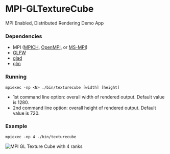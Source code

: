 # MPI-GLTextureCube
MPI Enabled, Distributed Rendering Demo App

### Dependencies

* MPI ([MPICH](https://www.mpich.org/), [OpenMPI](https://www.open-mpi.org/), or [MS-MPI](https://docs.microsoft.com/en-us/message-passing-interface/microsoft-mpi))
* [GLFW](https://www.glfw.org/)
* [glad](https://github.com/Dav1dde/glad/)
* [glm](https://github.com/g-truc/glm)

### Running

`mpiexec -np <N> ./bin/texturecube [width] [height]`

* 1st command line option: overall width of rendered output. Default value is 1280.
* 2nd command line option: overall height of rendered output. Default value is 720.

### Example

`mpiexec -np 4 ./bin/texturecube`

![MPI GL Texture Cube with 4 ranks](https://tmarrinan.github.io/MPI-GLTextureCube/docs/MPI_TextureCube_IceT.png "MPI GL Texture Cube with 4 ranks (IceT)")
